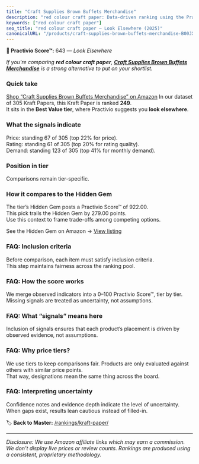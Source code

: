```yaml
---
title: "Craft Supplies Brown Buffets Merchandise"
description: "red colour craft paper: Data-driven ranking using the Practivio Score™. Positioned by quality, value, demand, findability, momentum."
keywords: ["red colour craft paper"]
seo_title: "red colour craft paper — Look Elsewhere (2025)"
canonicalURL: "/products/craft-supplies-brown-buffets-merchandise-B00JXZ418K/"
---
```


**🚫 Practivio Score™:** 643 — _Look Elsewhere_


*If you're comparing **red colour craft paper**, **[Craft Supplies Brown Buffets Merchandise](https://www.amazon.com/dp/B00JXZ418K?tag=practivio-20)** is a strong alternative to put on your shortlist.*
### Quick take
[Shop “Craft Supplies Brown Buffets Merchandise” on Amazon](https://www.amazon.com/dp/B00JXZ418K?tag=practivio-20)
In our dataset of 305 Kraft Papers, this Kraft Paper is ranked **249**.  
It sits in the **Best Value tier**, where Practivio suggests you **look elsewhere**.

### What the signals indicate
Price: standing 67 of 305 (top 22% for price).  
Rating: standing 61 of 305 (top 20% for rating quality).  
Demand: standing 123 of 305 (top 41% for monthly demand).

### Position in tier
Comparisons remain tier-specific.

### How it compares to the Hidden Gem
The tier’s Hidden Gem posts a Practivio Score™ of 922.00.  
This pick trails the Hidden Gem by 279.00 points.  
Use this context to frame trade-offs among competing options.  

See the Hidden Gem on Amazon → [View listing](https://www.amazon.com/dp/B0C24QVJVF?tag=practivio-20)

### FAQ: Inclusion criteria
Before comparison, each item must satisfy inclusion criteria.  
This step maintains fairness across the ranking pool.

### FAQ: How the score works
We merge observed indicators into a 0–100 Practivio Score™, tier by tier.  
Missing signals are treated as uncertainty, not assumptions.

### FAQ: What “signals” means here
Inclusion of signals ensures that each product’s placement is driven by observed evidence, not assumptions.

### FAQ: Why price tiers?
We use tiers to keep comparisons fair. Products are only evaluated against others with similar price points.  
That way, designations mean the same thing across the board.

### FAQ: Interpreting uncertainty
Confidence notes and evidence depth indicate the level of uncertainty.  
When gaps exist, results lean cautious instead of filled-in.


🏷️ **Back to Master:** [/rankings/kraft-paper/](/rankings/kraft-paper/)

---
_Disclosure: We use Amazon affiliate links which may earn a commission. We don’t display live prices or review counts. Rankings are produced using a consistent, proprietary methodology._
